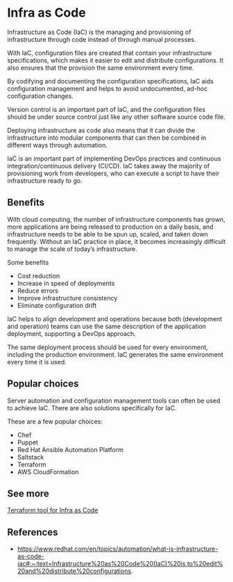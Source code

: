 # Infra as Code

Infrastructure as Code (IaC) is the managing and provisioning of infrastructure through code instead of through manual processes.

With IaC, configuration files are created that contain your infrastructure specifications, which makes it easier to edit and distribute configurations. It also ensures that the provision the same environment every time.

By codifying and documenting the configuration specifications, IaC aids configuration management and helps to avoid undocumented, ad-hoc configuration changes.

Version control is an important part of IaC, and the configuration files should be under source control just like any other software source code file. 

Deploying infrastructure as code also means that it can divide the infrastructure into modular components that can then be combined in different ways through automation.

IaC is an important part of implementing DevOps practices and continuous integration/continuous delivery (CI/CD). IaC takes away the majority of provisioning work from developers, who can execute a script to have their infrastructure ready to go.  

## Benefits

With cloud computing, the number of infrastructure components has grown, more applications are being released to production on a daily basis, and infrastructure needs to be able to be spun up, scaled, and taken down frequently. Without an IaC practice in place, it becomes increasingly difficult to manage the scale of today’s infrastructure.

Some benefits

- Cost reduction
- Increase in speed of deployments
- Reduce errors 
- Improve infrastructure consistency
- Eliminate configuration drift

IaC helps to align development and operations because both (development and operation) teams can use the same description of the application deployment, supporting a DevOps approach.

The same deployment process should be used for every environment, including the production environment. IaC generates the same environment every time it is used.

## Popular choices

Server automation and configuration management tools can often be used to achieve IaC. There are also solutions specifically for IaC. 

These are a few popular choices:

- Chef
- Puppet
- Red Hat Ansible Automation Platform
- Saltstack
- Terraform 
- AWS CloudFormation

## See more

[Terraform tool for Infra as Code](./terraform.md)

## References

- https://www.redhat.com/en/topics/automation/what-is-infrastructure-as-code-iac#:~:text=Infrastructure%20as%20Code%20(IaC)%20is,to%20edit%20and%20distribute%20configurations.
